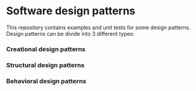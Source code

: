 # Software design patterns

This repository contains examples and unit tests for some design patterns.
Design patterns can be divide into 3 different types:

### Creational design patterns
### Structural design patterns
### Behavioral design patterns